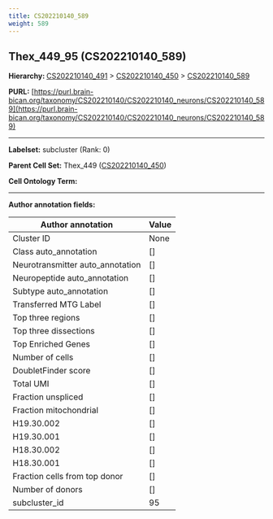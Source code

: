 ```yaml
---
title: CS202210140_589
weight: 589
---
```

## Thex_449_95 (CS202210140_589)
<b>Hierarchy: </b>
[CS202210140_491](../CS202210140_491) >
[CS202210140_450](../CS202210140_450) >
[CS202210140_589](../CS202210140_589)

**PURL:** [https://purl.brain-bican.org/taxonomy/CS202210140/CS202210140_neurons/CS202210140_589](https://purl.brain-bican.org/taxonomy/CS202210140/CS202210140_neurons/CS202210140_589)

---


**Labelset:** subcluster (Rank: 0)

**Parent Cell Set:** Thex_449 ([CS202210140_450](../CS202210140_450))



**Cell Ontology Term:** 

[MARKER GENES.]: #


---

[TRANSFERRED ANNOTATIONS.]: #


[AUTHOR ANNOTATION FIELDS.]: #


**Author annotation fields:**

| Author annotation | Value |
|-------------------|-------|
|Cluster ID|None|
|Class auto_annotation|[]|
|Neurotransmitter auto_annotation|[]|
|Neuropeptide auto_annotation|[]|
|Subtype auto_annotation|[]|
|Transferred MTG Label|[]|
|Top three regions|[]|
|Top three dissections|[]|
|Top Enriched Genes|[]|
|Number of cells|[]|
|DoubletFinder score|[]|
|Total UMI|[]|
|Fraction unspliced|[]|
|Fraction mitochondrial|[]|
|H19.30.002|[]|
|H19.30.001|[]|
|H18.30.002|[]|
|H18.30.001|[]|
|Fraction cells from top donor|[]|
|Number of donors|[]|
|subcluster_id|95|
